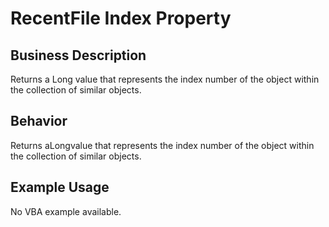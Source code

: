 # RecentFile Index Property

## Business Description
Returns a Long value that represents the index number of the object within the collection of similar objects.

## Behavior
Returns aLongvalue that represents the index number of the object within the collection of similar objects.

## Example Usage
No VBA example available.